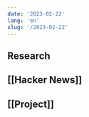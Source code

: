```yaml
---
date: '2023-02-22'
lang: 'en'
slug: '/2023-02-22'
---
```


## Research

## [[Hacker News]]

## [[Project]]
